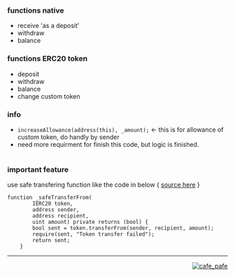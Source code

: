 ### functions native
- receive 'as a deposit'
- withdraw
- balance

### functions ERC20 token
- deposit
- withdraw
- balance
- change custom token

### info
- `increaseAllowance(address(this), _amount);` <- this is for allowance of custom token, do handly by sender
- need more requirment for finish this code, but logic is finished.

#

### important feature
use safe transfering function like the code in below { [source here](https://github.com/mosi-sol/live-contracts/tree/main/episode-19) }
```
function _safeTransferFrom(
        IERC20 token,
        address sender,
        address recipient,
        uint amount) private returns (bool) {
        bool sent = token.transferFrom(sender, recipient, amount);
        require(sent, "Token transfer failed");
        return sent;
    }
```

---

<p align="right"> 
  <a href="https://github.com/mosi-sol" target="blank">
  <img src="https://img.shields.io/badge/Multy%20Token-Wallet-blue?style=flat" alt="cafe_pafe" /></a>  
</p>
